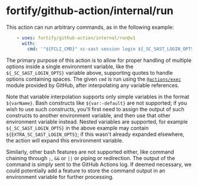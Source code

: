 # fortify/github-action/internal/run

This action can run arbitrary commands, as in the following example:

```yaml
    - uses: fortify/github-action/internal/run@v1
      with:
        cmd: '"${FCLI_CMD}" sc-sast session login ${_SC_SAST_LOGIN_OPTS}' 
```

The primary purpose of this action is to allow for proper handling of multiple options inside a single environment variable, like the `${_SC_SAST_LOGIN_OPTS}` variable above, supporting quotes to handle options containing spaces. The given `cmd` is run using the [`@actions/exec`](https://github.com/actions/toolkit/tree/main/packages/exec) module provided by GitHub, after interpolating any variable references.

Note that variable interpolation supports only simple variables in the format `${varName}`. Bash constructs like `${var:-default}` are not supported; if you wish to use such constructs, you'll first need to assign the output of such constructs to another environment variable, and then use that other environment variable instead. Nested variables are supported, for example `${_SC_SAST_LOGIN_OPTS}` in the above example may contain `${EXTRA_SC_SAST_LOGIN_OPTS}`; if this wasn't already expanded elsewhere, the action will expand this environment variable.

Similarly, other bash features are not supported either, like command chaining through `;`, `&&` or `||` or piping or redirection. The output of the command is simply sent to the GitHub Actions log. If deemed necessary, we could potentially add a feature to store the command output in an environment variable for further processing.